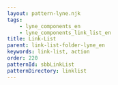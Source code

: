 ```yaml
---
layout: pattern-lyne.njk
tags: 
    - lyne_components_en
    - lyne_components_link_list_en
title: Link-List
parent: link-list-folder-lyne_en
keywords: link-list, action
order: 220
patternId: sbbLinkList
patternDirectory: linklist
---
```

